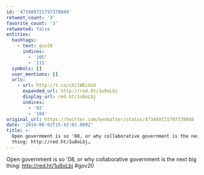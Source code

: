 ```yaml
---
id: '473489721797378048'
retweet_count: '3'
favorite_count: '3'
retweeted: false
entities:
  hashtags:
    - text: gov20
      indices:
        - '105'
        - '111'
  symbols: []
  user_mentions: []
  urls:
    - url: http://t.co/cXilWEcOzU
      expanded_url: http://red.ht/1u8oLbj
      display_url: red.ht/1u8oLbj
      indices:
        - '82'
        - '104'
original_url: https://twitter.com/benbalter/status/473489721797378048
date: '2014-06-02T15:42:01.000Z'
title: >-
  Open government is so '08, or why collaborative government is the next big
  thing: http://red.ht/1u8oLbj…
---
```


Open government is so '08, or why collaborative government is the next big thing: http://red.ht/1u8oLbj #gov20